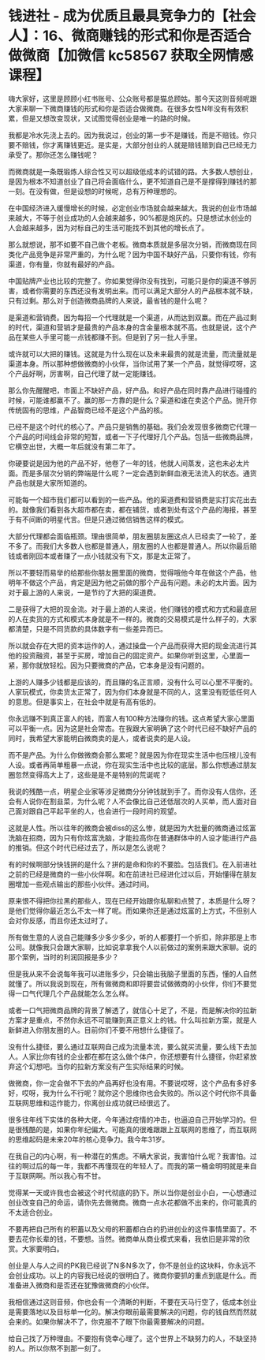 # 钱进社 - 成为优质且最具竞争力的【社会人】：16、微商赚钱的形式和你是否适合做微商【加微信 kc58567 获取全网情感课程】

嗨大家好，这里是顾顾小红书账号、公众账号都是猫总顾姑。那今天这则音频呢跟大家来聊一下微商赚钱的形式和你是否适合做微商。在很多女性N年没有有效积累，但是又想改变现状，又试图觉得创业是唯一的路的时候。

我都是冷水先浇上去的。因为我说过，创业的第一步不是赚钱，而是不赔钱。你只要不赔钱，你才离赚钱更近。是实是，大部分创业的人就是赔钱赔到自己已经无力承受了。那你还怎么赚钱呢？

而微商就是一条既锻炼人综合性又可以超级低成本的试错的路。大多数人想创业，是因为根本不知道创业了自己将会面临什么，更不知道自己是不是撑得到赚钱的那一刻。在没有做，但是设想的时候呢，总有万种理想的。

在中国经济进入缓慢增长的时候，必定创业市场就会越来越大。我说的创业市场越来越大，不等于创业成功的人会越来越多，90%都是炮灰的。只是想试水创业的人会越来越多，因为对标自己的生活可能找不到其他的增长点了。

那么就想说，那不如要不自己做个老板。微商本质就是多层次分销，而微商现在同类化产品竞争是非常严重的，为什么呢？因为中国不缺好产品，只要你有钱，你有渠道，你有量，你就有最好的产品。

中国贴牌产业也比较的完整了。你如果觉得你没有找到，可能只是你的渠道不够厉害，或者你需要的东西还没有发明出来。而可以满足大部分人的产品根本就不缺，只有过剩。那么对于创造微商品牌的人来说，最省钱的是什么呢？

是渠道和营销费。因为每招一个代理就是一个渠道，从而达到双赢。而在产品过剩的时代，渠道和营销才是最贵的产品本身的含金量根本就不高。也就是说，这个产品在某些人手里可能一点钱都赚不到。但是到了另一批人手里。

或许就可以大把的赚钱。这就是为什么现在以及未来最贵的就是流量，而流量就是渠道本身。所以那种想做微商的小伙伴，当你试用了某一个产品，就觉得哎呀，这个产品好啊，厉害啊，自己代理了就一定能赚钱。

那么你先醒醒吧，市面上不缺好产品，好产品。和好产品在同时靠产品进行碰撞的时候，可能谁都赢不了。赢的那一方靠的是什么？渠道和谁在卖这个产品。抛开你传统固有的思维，产品智商已经不是这个产品的核。

已经不是这个时代的核心了。产品只是销售的基础。我们会发现很多微商它代理一个产品的时间线会非常的短暂，或者一下子代理好几个产品。包括一些微商品牌，它横空出世，大概一年后就没有第二年了。

你硬要说是因为他的产品不好，他卷了一年的钱，他就人间蒸发，这也未必太片面。而是多层次分销的弊端是什么呢？一定会遇到新鲜血液无法流入的状态。通货产品也就是大家所知道的。

可能每一个超市我们都可以看到的一些产品。他的渠道费和营销费是实打实花出去的。就像我们看到各大超市都在卖，都在铺货，或者到处有这个产品的海报，甚至于有不间断的明星代言。但是只通过微信销售这样的模式。

大部分代理都会面临瓶颈。理由很简单，朋友圈朋友圈这点人已经卖了一轮了，差不多了。而我们大多数人也都是普通人，朋友圈的人也都是普通人。所以你最后赔钱或者刚回本或者赚了一点小钱就没有下文，那是太正常了。

所以不要轻而易举的给那些你朋友圈里面的微商，觉得哦他今年在做这个产品，他明年不做这个产品，肯定是因为他之前做的那个产品有问题。未必的太片面。因为对于最上游的人来说，一是节约了大把的渠道费。

二是获得了大把的现金流。对于最上游的人来说，他们赚钱的模式和方式和最底层的人在卖货的方式和模式本身就是不一样的。微商的交易模式是什么样子的，大家都清楚，只是不同货款的具体数字有一些差异而已。

所以就会存在大把的资本运作的人，通过操盘一个产品而获得大把的现金流进行其他的投资融资，甚至于买房，增加自己的固定资产。如果你听到这里，心里面一紧，那你就放轻松。因为只要微商的产品，它本身是没有问题的。

上游的人赚多少钱都是应该的，而且赚的名正言顺，没有什么可以心里不平衡的。人家玩模式，你卖货太正常了，因为你们本身就是不同的人，这里没有贬低任何人的意思。但是事实上，在社会中就是有高有低的。

你永远赚不到真正富人的钱，而富人有100种方法赚你的钱。这点希望大家心里面可以平衡一点。因为这是社会常态。在我跟大家明确了这个时代已经不缺好产品的同时，我希望大家能明白微商卖的是人，或者说卖的是人设。

而不是产品。为什么你做微商会那么累呢？就是因为你在现实生活中也压根儿没有人设。或者再简单粗暴一点说，你在现实生活中也比较的底层。那么你想通过朋友圈忽然变得高大上了，这些是是不是特别的荒诞呢？

我说的残酷一点，明星企业家等涉足微商分分钟钱就到手了。而你没有人信你，还会有人说你在割韭菜，为什么呢？人不会像比自己还低层次的人买单，而人面对自己面对跟自己平起平坐的人，也会进行一段时间的观望。

这就是人性。所以往年的微商会被diss的这么惨，就是因为大批量的微商通过炫富洗脑在招商，因为只有你炫富洗脑，才能拉高你在普通群体中的人设才能进行产品的推销。但这个时代已经过去了，所以是怎么说呢？

有的时候啊部分快钱拼的是什么？拼的是命和你的不要脸。包括我们。在入前进社之前的已经是微商的一些小伙伴啊。和在前进社已经进化过以后，开始懂得在朋友圈增加一些观点输出的那些小伙伴。通过时间。

原来恨不得把你拉黑的那些人，现在已经开始跟你私聊和点赞了，本质是什么呀？是他们觉得你最近怎么不太一样了呢。而如果你还是通过炫富的上方式，不但别人会对你反感，而且你还太过时了。

所有做生意的人说自己能赚多少多少多少，听的人都要打一个折扣，除非那是上市公司。就像我只会跟大家聊，比如说拿拿我个人以前做过的案例来跟大家聊。说的那个案例，当时的利润回报是多少？

但是我从来不会说每年我可以进账多少，只会输出我脑子里面的东西，懂的人自然就懂了。所以我说到现在，所有做微商和即将要尝试做微商的小伙伴，你们不要觉得一口气代理几个产品就能怎么怎么样。

或者一口气把微商品牌的背景了解透了，就信心十足了，不是，而是解决你的拉新方案才是重点，不然你永远不可能赚到真正意义上的钱。什么叫拉新方案，就是人新鲜进入你朋友圈的人。目前你们不要不用想什么捷径了。

没有什么捷径，要么通过互联网自己成为流量本流，要么就买流量，要么线下去加人。人家比你有钱的企业都在都在这么做个体户，你还想要有什么捷径，你赶紧放弃这个幻想吧。当你的拉新方案没有产生实际结果的时候。

做微商，你一定会做不下去的产品再好也没有用。不要说哎呀，这个产品有多好多好，哎呀，我为什么不行呢？就你这个思维你也会失败的。所以这个时代你不具备互联网思维和运作能力，你离创业成功就已经很远了。

很多往年线下实体的各种大佬，今年通过疫情的冲击，也逼迫自己开始学习的。但是很残酷的是，如果你年纪偏大。可能真的很难跟跟上互联网的思维了，而互联网的思维起码是未来20年的核心竞争力。我今年31岁。

在我自己的内心啊，有一种潜在的焦虑。不瞒大家说，我害怕什么呢？我害怕。过往的啊过后的每一年，我都不再懂现在的年轻人了。而我的第一桶金明明就是来自于互联网啊。所以我心有不甘。

觉得某一天或许我也会被这个时代彻底的扔下。所以当你是创业小白，一心想通过创业改变自己的命运，请你先去做微商。微商一点水花都做不出来的，你可能真的不太适合创业。

不要再把自己所有的积蓄以及父母的积蓄都白白的扔进创业的这件事情里面了。不要去花你长辈的钱，不要想。当然。微商单从商业模式来看，我依旧是非常的欣赏。大家要明白。

创业是人与人之间的PK我已经说了N多N多次了，你不是创业的这块料，你永远不会创业成功。以上的内容我已经说的很明白了。微商你要抓的重点到底是什么。而准备进入微商和是否还在犹豫做微商的小伙伴。

我相信通过这则音频，你也会有一个清晰的判断，不要在天马行空了，低成本创业是需要落地以及目标单一化的。解决你眼前最需要解决的问题，你的钱自然而然就会来的。如果你解决不了，你克服不了眼下你最需要解决的问题。

给自己找了万种理由。不要抱有侥幸心理了。这个世界上不缺努力的人，不缺坚持的人。所以你熬不到那一刻了。